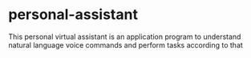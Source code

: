# personal-assistant
This personal virtual assistant is an application program to understand natural language voice commands and perform tasks according to that
